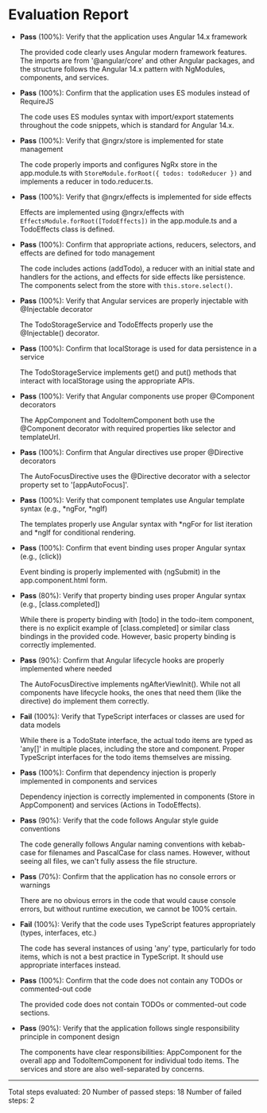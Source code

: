 # Evaluation Report

- **Pass** (100%): Verify that the application uses Angular 14.x framework
   
   The provided code clearly uses Angular modern framework features. The imports are from '@angular/core' and other Angular packages, and the structure follows the Angular 14.x pattern with NgModules, components, and services.

- **Pass** (100%): Confirm that the application uses ES modules instead of RequireJS
   
   The code uses ES modules syntax with import/export statements throughout the code snippets, which is standard for Angular 14.x.

- **Pass** (100%): Verify that @ngrx/store is implemented for state management
   
   The code properly imports and configures NgRx store in the app.module.ts with `StoreModule.forRoot({ todos: todoReducer })` and implements a reducer in todo.reducer.ts.

- **Pass** (100%): Verify that @ngrx/effects is implemented for side effects
   
   Effects are implemented using @ngrx/effects with `EffectsModule.forRoot([TodoEffects])` in the app.module.ts and a TodoEffects class is defined.

- **Pass** (100%): Confirm that appropriate actions, reducers, selectors, and effects are defined for todo management
   
   The code includes actions (addTodo), a reducer with an initial state and handlers for the actions, and effects for side effects like persistence. The components select from the store with `this.store.select()`.

- **Pass** (100%): Verify that Angular services are properly injectable with @Injectable decorator
   
   The TodoStorageService and TodoEffects properly use the @Injectable() decorator.

- **Pass** (100%): Confirm that localStorage is used for data persistence in a service
   
   The TodoStorageService implements get() and put() methods that interact with localStorage using the appropriate APIs.

- **Pass** (100%): Verify that Angular components use proper @Component decorators
   
   The AppComponent and TodoItemComponent both use the @Component decorator with required properties like selector and templateUrl.

- **Pass** (100%): Confirm that Angular directives use proper @Directive decorators
   
   The AutoFocusDirective uses the @Directive decorator with a selector property set to '[appAutoFocus]'.

- **Pass** (100%): Verify that component templates use Angular template syntax (e.g., *ngFor, *ngIf)
   
   The templates properly use Angular syntax with *ngFor for list iteration and *ngIf for conditional rendering.

- **Pass** (100%): Confirm that event binding uses proper Angular syntax (e.g., (click))
   
   Event binding is properly implemented with (ngSubmit) in the app.component.html form.

- **Pass** (80%): Verify that property binding uses proper Angular syntax (e.g., [class.completed])
   
   While there is property binding with [todo] in the todo-item component, there is no explicit example of [class.completed] or similar class bindings in the provided code. However, basic property binding is correctly implemented.

- **Pass** (90%): Confirm that Angular lifecycle hooks are properly implemented where needed
   
   The AutoFocusDirective implements ngAfterViewInit(). While not all components have lifecycle hooks, the ones that need them (like the directive) do implement them correctly.

- **Fail** (100%): Verify that TypeScript interfaces or classes are used for data models
   
   While there is a TodoState interface, the actual todo items are typed as 'any[]' in multiple places, including the store and component. Proper TypeScript interfaces for the todo items themselves are missing.

- **Pass** (100%): Confirm that dependency injection is properly implemented in components and services
   
   Dependency injection is correctly implemented in components (Store in AppComponent) and services (Actions in TodoEffects).

- **Pass** (90%): Verify that the code follows Angular style guide conventions
   
   The code generally follows Angular naming conventions with kebab-case for filenames and PascalCase for class names. However, without seeing all files, we can't fully assess the file structure.

- **Pass** (70%): Confirm that the application has no console errors or warnings
   
   There are no obvious errors in the code that would cause console errors, but without runtime execution, we cannot be 100% certain.

- **Fail** (100%): Verify that the code uses TypeScript features appropriately (types, interfaces, etc.)
   
   The code has several instances of using 'any' type, particularly for todo items, which is not a best practice in TypeScript. It should use appropriate interfaces instead.

- **Pass** (100%): Confirm that the code does not contain any TODOs or commented-out code
   
   The provided code does not contain TODOs or commented-out code sections.

- **Pass** (90%): Verify that the application follows single responsibility principle in component design
   
   The components have clear responsibilities: AppComponent for the overall app and TodoItemComponent for individual todo items. The services and store are also well-separated by concerns.

---

Total steps evaluated: 20
Number of passed steps: 18
Number of failed steps: 2
